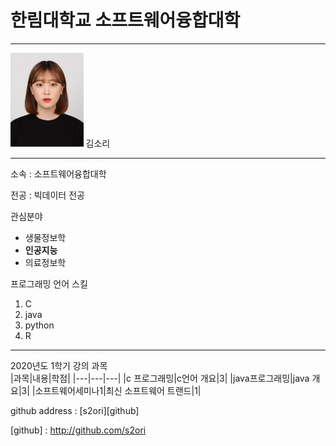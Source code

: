 # 한림대학교 소프트웨어융합대학
---
<img src=2020.jpg height=150 widht=100>
김소리

---

소속 : 소프트웨어융합대학

전공 : 빅데이터 전공

관심분야   
* 생물정보학
* **인공지능**
* 의료정보학

프로그래밍 언어 스킬   
1. C
2. java
3. python
4. R

------------------------------

2020년도 1학기 강의 과목   
|과목|내용|학점|
|---|---|---|
|c 프로그래밍|c언어 개요|3|
|java프로그래밍|java 개요|3|
|소프트웨어세미나1|최신 소프트웨어 트랜드|1|

github address : [s2ori][github]

[github] : http://github.com/s2ori
